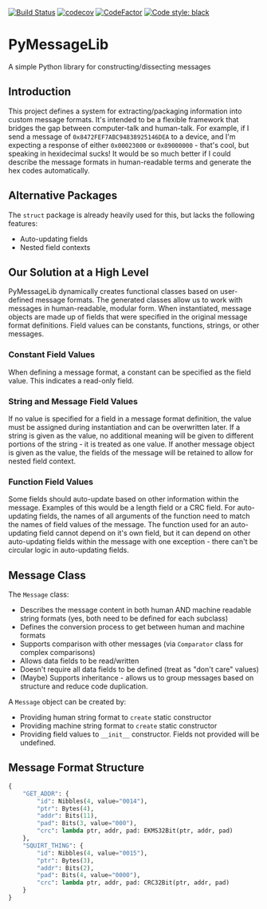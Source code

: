 [![Build Status](https://travis-ci.com/smalbadger/pymessagelib.svg?branch=main)](https://travis-ci.com/smalbadger/pymessagelib)
[![codecov](https://codecov.io/gh/smalbadger/pymessagelib/branch/main/graph/badge.svg?token=QJ5EOBJ0P6)](https://codecov.io/gh/smalbadger/pymessagelib)
[![CodeFactor](https://www.codefactor.io/repository/github/smalbadger/pymessagelib/badge)](https://www.codefactor.io/repository/github/smalbadger/pymessagelib)
[![Code style: black](https://img.shields.io/badge/code%20style-black-000000.svg)](https://github.com/psf/black)

# PyMessageLib
A simple Python library for constructing/dissecting messages


## Introduction
This project defines a system for extracting/packaging information into custom message formats. It's intended to be a flexible framework that bridges the gap between computer-talk and human-talk. For example, if I send a message of `0x8472FEF7ABC94838925146DEA` to a device, and I'm expecting a response of either `0x00023000` or `0x89000000` - that's cool, but speaking in hexidecimal sucks! It would be so much better if I could describe the message formats in human-readable terms and generate the hex codes automatically.

## Alternative Packages
The `struct` package is already heavily used for this, but lacks the following features:

- Auto-updating fields
- Nested field contexts

## Our Solution at a High Level
PyMessageLib dynamically creates functional classes based on user-defined message formats. The generated classes allow us to work with messages in human-readable, modular form. When instantiated, message objects are made up of fields that were specified in the original message format definitions. Field values can be constants, functions, strings, or other messages.

### Constant Field Values
When defining a message format, a constant can be specified as the field value. This indicates a read-only field.

### String and Message Field Values
If no value is specified for a field in a message format definition, the value must be assigned during instantiation and can be overwritten later. If a string is given as the value, no additional meaning will be given to different portions of the string - it is treated as one value. If another message object is given as the value, the fields of the message will be retained to allow for nested field context.

### Function Field Values
Some fields should auto-update based on other information within the message. Examples of this would be a length field or a CRC field. For auto-updating fields, the names of all arguments of the function need to match the names of field values of the message. The function used for an auto-updating field cannot depend on it's own field, but it can depend on other auto-updating fields within the message with one exception - there can't be circular logic in auto-updating fields.

## Message Class

The `Message` class:

- Describes the message content in both human AND machine readable string formats (yes, both need to be defined for each subclass)
- Defines the conversion process to get between human and machine formats
- Supports comparison with other messages (via `Comparator` class for complex comparisons)
- Allows data fields to be read/written
- Doesn't require all data fields to be defined (treat as "don't care" values)
- (Maybe) Supports inheritance - allows us to group messages based on structure and reduce code duplication.

A `Message` object can be created by:

- Providing human string format to `create` static constructor
- Providing machine string format to `create` static constructor
- Providing field values to `__init__` constructor. Fields not provided will be undefined.

## Message Format Structure
```python
{
	"GET_ADDR": {
		"id": Nibbles(4, value="0014"),
		"ptr": Bytes(4),
		"addr": Bits(11),
		"pad": Bits(3, value="000"),
		"crc": lambda ptr, addr, pad: EKMS32Bit(ptr, addr, pad)
	},
	"SQUIRT_THING": {
		"id": Nibbles(4, value="0015"),
		"ptr": Bytes(3),
		"addr": Bits(2),
		"pad": Bits(4, value="0000"),
		"crc": lambda ptr, addr, pad: CRC32Bit(ptr, addr, pad)
	}
}
```
